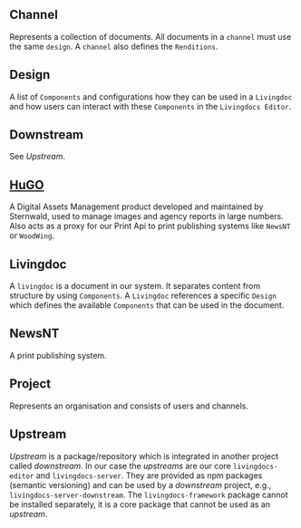 
## Channel

Represents a collection of documents. All documents in a `channel` must use
the same `design`. A `channel` also defines the `Renditions`.

## Design

A list of `Components` and configurations how they can be used
in a `Livingdoc` and how users can interact with these `Components` in the
`Livingdocs Editor`.

## Downstream

See *Upstream*.

## [HuGO](http://www.sternwald.com/hugo/)

A Digital Assets Management product developed and maintained by Sternwald, used
to manage images and agency reports in large numbers. Also acts as a proxy for
our Print Api to print publishing systems like `NewsNT` or `WoodWing`.

## Livingdoc

A `livingdoc` is a document in our system. It separates content from structure
by using `Components`. A `Livingdoc` references a specific `Design` which
defines the available `Components` that can be used in the document.

## NewsNT

A print publishing system.

## Project

Represents an organisation and consists of users and channels.

## Upstream

*Upstream* is a package/repository which is integrated in another project called
*downstream*. In our case the *upstreams* are our core `livingdocs-editor` and
`livingdocs-server`. They are provided as npm packages (semantic versioning) and
can be used by a *downstream* project, e.g., `livingdocs-server-downstream`. The
`livingdocs-framework` package cannot be installed separately, it is a core
package that cannot be used as an *upstream*.
